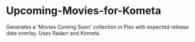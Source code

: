 # Upcoming-Movies-for-Kometa
Generates a 'Movies Coming Soon' collection in Plex with expected release date overlay. Uses Radarr and Kometa. 
